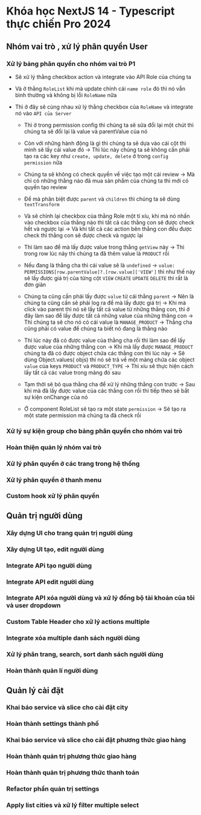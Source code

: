 # Khóa học NextJS 14 - Typescript thực chiến Pro 2024

## Nhóm vai trò , xử lý phân quyền User

### Xử lý bảng phân quyền cho nhóm vai trò P1

- Sẽ xử lý thằng checkbox action và integrate vào API Role của chúng ta

- Và ở thằng `RoleList` khi mà update chính cái `name role` đó thì nó vẫn bình thường và không bị lỗi `RoleName` nữa

- Thì ở đây sẽ cùng nhau xử lý thằng checkbox của `RoleName` và integrate nó vào `API của Server`

  - Thì ở trong permission config thì chúng ta sẽ sửa đổi lại một chút thì chúng ta sẽ đổi lại là value và parentValue của nó

  - Còn với những hành động là gì thì chúng ta sẽ dựa vào cái cột thì mình sẽ lấy cái value đó -> Thì lúc này chúng ta sẽ không cần phải tạo ra các key như `create, update, delete` ở trong `config permission` nữa

  - Chúng ta sẽ không có check quyền về việc tạo một cái review -> Mà chỉ có những thằng nào đã mua sản phẩm của chúng ta thì mới có quyền tạo review

  - Để mà phân biệt được `parent` và `children` thì chúng ta sẽ dùng `textTransform`

  - Và sẽ chỉnh lại checkbox của thằng Role một tí xíu, khi mà nó nhấn vào checkbox của thằng nào thì tất cả các thằng con sẽ được check hết và ngược lại -> Và khi tất cả các action bên thằng con đều được check thì thằng con sẽ được check và ngược lại

  - Thì làm sao để mà lấy được value trong thằng `getView` này -> Thì trong row lúc nảy thì chúng ta đã thêm value là `PRODUCT` rồi

  - Nếu đang là thằng cha thì cái value sẽ là `undefined` -> `value: PERMISSIONS[row.parentValue]?.[row.value]['VIEW']` thì như thế này sẽ lấy được giá trị của từng cột `VIEW` `CREATE` `UPDATE` `DELETE` thì rất là đơn giản

  - Chúng ta cũng cần phải lấy được `value` từ cái thằng `parent` -> Nên là chúng ta cũng cần sẽ phải log ra để mà lấy được giá trị -> Khi mà click vào parent thì nó sẽ lấy tất cả value từ những thằng con, thì ở đây làm sao để lấy được tất cả những value của những thăng con -> Thì chúng ta sẽ cho nó có cái value là `MANAGE_PRODUCT` -> Thằng cha cũng phải có value để chúng ta biết nó đang là thằng nào

  - Thì lúc này đã có được value của thằng cha rồi thì làm sao để lấy được value của những thằng con -> Khi mà lấy được `MANAGE_PRODUCT` chúng ta đã có được object chứa các thằng con thì lúc này -> Sẽ dùng Object.values( objs) thì nó sẽ trả về một mảng chứa các object `value` của keys `PRODUCT` và `PRODUCT_TYPE` -> Thì xíu sẽ thực hiện cách lấy tất cả các value trong mảng đó sau

  - Tạm thời sẽ bỏ qua thằng cha để xử lý những thằng con trước -> Sau khi mà đã lấy được value của các thằng con rồi thì tiếp theo sẽ bắt sự kiện onChange của nó

  - Ở component RoleList sẽ tạo ra một state `permission` -> Sẽ tạo ra một state permission mà chúng ta đã check rồi

### Xử lý sự kiện group cho bảng phân quyền cho nhóm vai trò

### Hoàn thiện quản lý nhóm vai trò

### Xử lý phân quyền ở các trang trong hệ thống

### Xử lý phân quyền ở thanh menu

### Custom hook xử lý phân quyền

## Quản trị người dùng

### Xây dựng UI cho trang quản trị người dùng

### Xây dựng UI tạo, edit người dùng

### Integrate APi tạo người dùng

### Integrate API edit người dùng

### Integrate API xóa người dùng và xử lý đồng bộ tài khoản của tôi và user dropdown

### Custom Table Header cho xử lý actions multiple

### Integrate xóa multiple danh sách người dùng

### Xử lý phân trang, search, sort danh sách người dùng

### Hoàn thành quản lí người dùng

## Quản lý cài đặt

### Khai báo service và slice cho cài đặt city

### Hoàn thành settings thành phố

### Khai báo service và slice cho cài đặt phương thức giao hàng

### Hoàn thành quản trị phương thức giao hàng

### Hoàn thành quản trị phương thức thanh toán

### Refactor phần quản trị settings

### Apply list cities và xử lý filter multiple select
